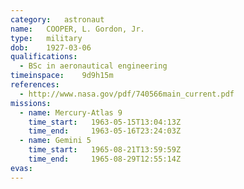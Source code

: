 ```yaml
---
category:	astronaut
name:	COOPER, L. Gordon, Jr.
type:	military
dob:	1927-03-06
qualifications:
  - BSc in aeronautical engineering
timeinspace:	9d9h15m
references:
  - http://www.nasa.gov/pdf/740566main_current.pdf
missions:
  - name: Mercury-Atlas 9
    time_start:   1963-05-15T13:04:13Z
    time_end:     1963-05-16T23:24:03Z
  - name: Gemini 5
    time_start:   1965-08-21T13:59:59Z
    time_end:     1965-08-29T12:55:14Z
evas:
---
```


